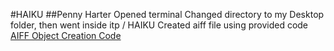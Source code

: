 #HAIKU
##Penny Harter
Opened terminal
Changed directory to my Desktop folder, then went inside itp / HAIKU
Created aiff file using provided code
[AIFF Object Creation Code](https://github.com/rdwrome/261sp25/tree/main/01Git%26Shell)
